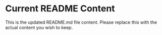 # Current README Content

This is the updated README.md file content. Please replace this with the actual content you wish to keep.